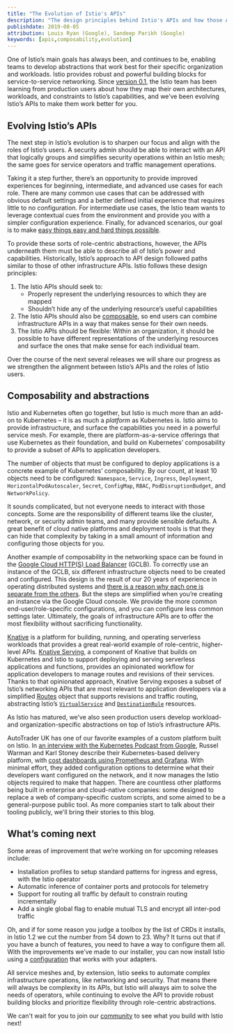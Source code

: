```yaml
---
title: "The Evolution of Istio's APIs"
description: "The design principles behind Istio's APIs and how those APIs are evolving."
publishdate: 2019-08-05
attribution: Louis Ryan (Google), Sandeep Parikh (Google)
keywords: [apis,composability,evolution]
---
```


One of Istio’s main goals has always been, and continues to be, enabling teams to develop abstractions that work best for their specific organization and workloads. Istio provides robust and powerful building blocks for service-to-service networking. Since [version 0.1](/blog/2017/0.1-announcement/), the Istio team has been learning from production users about how they map their own architectures, workloads, and constraints to Istio’s capabilities, and we’ve been evolving Istio’s APIs to make them work better for you.

## Evolving Istio’s APIs

The next step in Istio’s evolution is to sharpen our focus and align with the roles of Istio’s users. A security admin should be able to interact with an API that logically groups and simplifies security operations within an Istio mesh; the same goes for service operators and traffic management operations.

Taking it a step further, there’s an opportunity to provide improved experiences for beginning, intermediate, and advanced use cases for each role. There are many common use cases that can be addressed with obvious default settings and a better defined initial experience that requires little to no configuration. For intermediate use cases, the Istio team wants to leverage contextual cues from the environment and provide you with a simpler configuration experience. Finally, for advanced scenarios, our goal is to make [easy things easy and hard things possible](https://www.quora.com/What-is-the-origin-of-the-phrase-make-the-easy-things-easy-and-the-hard-things-possible).

To provide these sorts of role-centric abstractions, however, the APIs underneath them must be able to describe all of Istio’s power and capabilities. Historically, Istio’s approach to API design followed paths similar to those of other infrastructure APIs. Istio follows these design principles:

1. The Istio APIs should seek to:
    - Properly represent the underlying resources to which they are mapped
    - Shouldn’t hide any of the underlying resource’s useful capabilities
1. The Istio APIs should also be [composable](https://en.wikipedia.org/wiki/Composability), so end users can combine infrastructure APIs in a way that makes sense for their own needs.
1. The Istio APIs should be flexible: Within an organization, it should be possible to have different representations of the underlying resources and surface the ones that make sense for each individual team.

Over the course of the next several releases we will share our progress as we strengthen the alignment between Istio’s APIs and the roles of Istio users.

## Composability and abstractions

Istio and Kubernetes often go together, but Istio is much more than an add-on to Kubernetes – it is as much a _platform_ as Kubernetes is. Istio aims to provide infrastructure, and surface the capabilities you need in a powerful service mesh. For example, there are platform-as-a-service offerings that use Kubernetes as their foundation, and build on Kubernetes’ composability to provide a subset of APIs to application developers.

The number of objects that must be configured to deploy applications is a concrete example of Kubernetes’ composability. By our count, at least 10 objects need to be configured: `Namespace`, `Service`, `Ingress`, `Deployment`, `HorizontalPodAutoscaler`, `Secret`, `ConfigMap`, `RBAC`, `PodDisruptionBudget`, and `NetworkPolicy`.

It sounds complicated, but not everyone needs to interact with those concepts. Some are the responsibility of different teams like the cluster, network, or security admin teams, and many provide sensible defaults. A great benefit of cloud native platforms and deployment tools is that they can hide that complexity by taking in a small amount of information and configuring those objects for you.

Another example of composability in the networking space can be found in the [Google Cloud HTTP(S) Load Balancer](https://cloud.google.com/load-balancing/docs/https/) (GCLB). To correctly use an instance of the GCLB, six different infrastructure objects need to be created and configured. This design is the result of our 20 years of experience in operating distributed systems and [there is a reason why each one is separate from the others](https://www.youtube.com/watch?v=J5HJ1y6PeyE). But the steps are simplified when you’re creating an instance via the Google Cloud console. We provide the more common end-user/role-specific configurations, and you can configure less common settings later. Ultimately, the goals of infrastructure APIs are to offer the most flexibility without sacrificing functionality.

[Knative](http://knative.dev) is a platform for building, running, and operating serverless workloads that provides a great real-world example of role-centric,
higher-level APIs. [Knative Serving](https://knative.dev/docs/serving/), a component of Knative that builds on Kubernetes and Istio to support deploying and
serving serverless applications and functions, provides an opinionated workflow for application developers to manage routes and revisions of their services.
Thanks to that opinionated approach, Knative Serving exposes a subset of Istio’s networking APIs that are most relevant to application developers via a simplified
[Routes](https://github.com/knative/docs/blob/master/docs/serving/spec/knative-api-specification-1.0.md#route) object that supports revisions and traffic routing,
abstracting Istio’s [`VirtualService`](/docs/reference/config/networking/v1alpha3/virtual-service/) and [`DestinationRule`](/docs/reference/config/networking/v1alpha3/destination-rule/)
resources.

As Istio has matured, we’ve also seen production users develop workload- and organization-specific abstractions on top of Istio’s infrastructure APIs.

AutoTrader UK has one of our favorite examples of a custom platform built on Istio. In [an interview with the Kubernetes Podcast from Google](https://kubernetespodcast.com/episode/052-autotrader/), Russel Warman and Karl Stoney describe their Kubernetes-based delivery platform, with [cost dashboards using Prometheus and Grafana](https://karlstoney.com/2018/07/07/managing-your-costs-on-kubernetes/). With minimal effort, they added configuration options to determine what their developers want configured on the network, and it now manages the Istio objects required to make that happen. There are countless other platforms being built in enterprise and cloud-native companies: some designed to replace a web of company-specific custom scripts, and some aimed to be a general-purpose public tool. As more companies start to talk about their tooling publicly, we'll bring their stories to this blog.

## What’s coming next

Some areas of improvement that we’re working on for upcoming releases include:

- Installation profiles to setup standard patterns for ingress and egress, with the Istio operator
- Automatic inference of container ports and protocols for telemetry
- Support for routing all traffic by default to constrain routing incrementally
- Add a single global flag to enable mutual TLS and encrypt all inter-pod traffic

Oh, and if for some reason you judge a toolbox by the list of CRDs it installs, in Istio 1.2 we cut the number from 54 down to 23. Why? It turns out that if you have a bunch of features, you need to have a way to configure them all. With the improvements we’ve made to our installer, you can now install Istio using a [configuration](/docs/setup/additional-setup/config-profiles/) that works with your adapters.

All service meshes and, by extension, Istio seeks to automate complex infrastructure operations, like networking and security. That means there will always be complexity in its APIs, but Istio will always aim to solve the needs of operators, while continuing to evolve the API to provide robust building blocks and prioritize flexibility through role-centric abstractions.

We can't wait for you to join our [community](/about/community/join/) to see what you build with Istio next!
